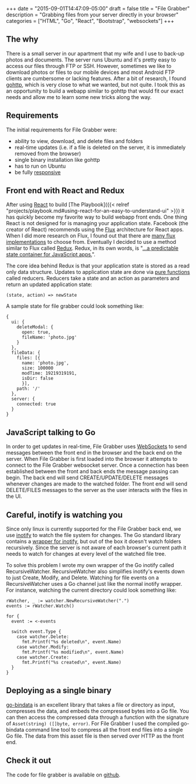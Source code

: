 +++
date = "2015-09-01T14:47:09-05:00"
draft = false
title = "File Grabber"
description = "Grabbing files from your server directly in your browser"
categories = ["HTML", "Go", "React", "Bootstrap", "websockets"]
+++

## The why

There is a small server in our apartment that my wife and I use to back-up photos and documents. The server runs Ubuntu and it's pretty easy to access our files through FTP or SSH. However, sometimes we like to download photos or files to our mobile devices and most Android FTP clients are cumbersome or lacking features. After a bit of research, I found [gohttp](https://github.com/itang/gohttp), which is very close to what we wanted, but not quite. I took this as an opportunity to build a webapp similar to gohttp that would fit our exact needs and allow me to learn some new tricks along the way.

## Requirements

The initial requirements for File Grabber were:

* ability to view, download, and delete files and folders
* real-time updates (i.e. if a file is deleted on the server, it is immediately removed from the browser)
* single binary installation like gohttp
* has to run on Ubuntu
* be fully [responsive](https://en.wikipedia.org/wiki/Responsive_web_design)

<!--
## Behind every good developer is a designer

Jes designed stuff. Show design mocks here. -->

## Front end with React and Redux

After using [React](https://facebook.github.io/react/) to build [The Playbook]({{< relref "projects/playbook.md#using-react-for-an-easy-to-understand-ui" >}}) it has quickly become my favorite way to build webapp front ends. One thing React is not designed for is managing your application state. Facebook (the creator of React) recommends using the [Flux](https://facebook.github.io/flux/) architecture for React apps. When I did more research on Flux, I found out that there are [many flux implementations](https://github.com/voronianski/flux-comparison) to choose from. Eventually I decided to use a method similar to Flux called [Redux](http://rackt.github.io/redux/). Redux, in its own words, is "[...a predictable state container for JavaScript apps.](http://rackt.github.io/redux/)".

The core idea behind Redux is that your application state is stored as a read only data structure. Updates to application state are done via [pure functions](https://en.wikipedia.org/wiki/Pure_function) called reducers. Reducers take a state and an action as parameters and return an updated application state:

```
(state, action) => newState
```

A sample state for file grabber could look something like:

```
{
  ui: {
    deleteModal: {
      open: true,
      fileName: 'photo.jpg'
    }
  },
  fileData: {
    files: [{
      name: 'photo.jpg',
      size: 100000
      modTime: 19219319191,
      isDir: false
      }],
    path: '/'
  },
  server: {
    connected: true
  }
}
```

## JavaScript talking to Go

In order to get updates in real-time, File Grabber uses [WebSockets](https://developer.mozilla.org/en-US/docs/Web/API/WebSockets_API) to send messages between the front end in the browser and the back end on the server. When File Grabber is first loaded into the browser it attempts to connect to the File Grabber websocket server. Once a connection has been established between the front and back ends the message passing can begin. The back end will send CREATE/UPDATE/DELETE messages whenever changes are made to the watched folder. The front end will send DELETE/FILES messages to the server as the user interacts with the files in the UI.

## Careful, inotify is watching you

Since only linux is currently supported for the File Grabber back end, we use [inotify](https://en.wikipedia.org/wiki/Inotify) to watch the file system for changes. The Go standard library contains a [wrapper for inotify](https://godoc.org/golang.org/x/exp/inotify), but out of the box it doesn't watch folders recursively. Since the server is not aware of each browser's current path it needs to watch for changes at every level of the watched file tree.

To solve this problem I wrote my own wrapper of the Go inotify called RecursiveWatcher. RecursiveWatcher also simplifies inotify's events down to just Create, Modify, and Delete. Watching for file events on a RecursiveWatcher uses a Go channel just like the normal inotify wrapper. For instance, watching the current directory could look something like:

```
rWatcher, _ := watcher.NewRecursiveWatcher(".")
events := rWatcher.Watch()

for {
  event := <-events

  switch event.Type {
    case watcher.Delete:
      fmt.Printf("%s deleted\n", event.Name)
    case watcher.Modify:
      fmt.Printf("%s modified\n", event.Name)
    case watcher.Create:
      fmt.Printf("%s created\n", event.Name)
  }
}
```

## Deploying as a single binary

[go-bindata](https://github.com/jteeuwen/go-bindata) is an excellent library that takes a file or directory as input, compresses the data, and embeds the compressed bytes into a Go file. You can then access the compressed data through a function with the signature of ```Asset(string) ([]byte, error)```. For File Grabber I used the compiled go-bindata command line tool to compress all the front end files into a single Go file. The data from this asset file is then served over HTTP as the front end.

## Check it out

The code for file grabber is available on [github](https://github.com/Jwsonic/file-grabber).
